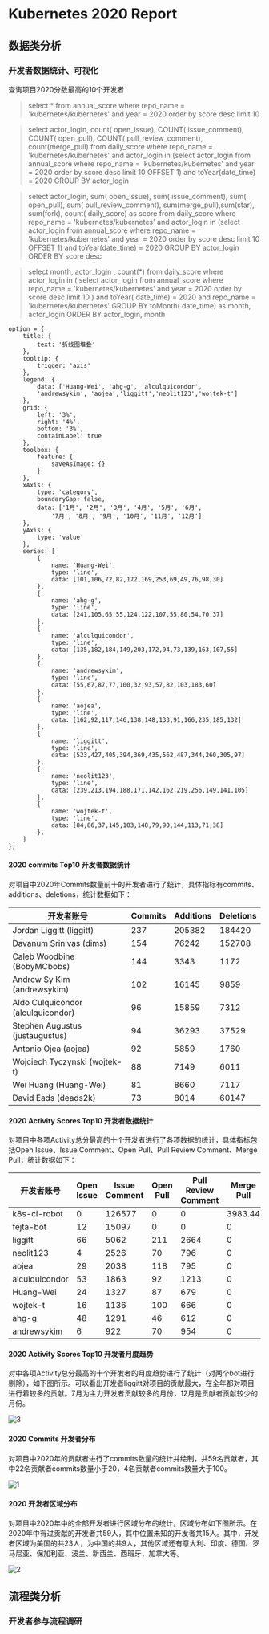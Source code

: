 # Kubernetes 2020 Report

## 数据类分析

### 开发者数据统计、可视化

查询项目2020分数最高的10个开发者

> select * from annual_score where repo_name = 'kubernetes/kubernetes' and year = 2020 order by score desc limit 10

> select actor_login, count( open_issue), COUNT( issue_comment), COUNT( open_pull), 
> COUNT( pull_review_comment), count(merge_pull)
> from daily_score 
> where repo_name = 'kubernetes/kubernetes' and actor_login in
> (select actor_login from annual_score where repo_name = 'kubernetes/kubernetes' and year = 2020 order by score desc limit 10 OFFSET 1) 
> and toYear(date_time) = 2020
> GROUP BY actor_login

> select actor_login, sum( open_issue), sum( issue_comment), sum( open_pull),
> sum( pull_review_comment), sum(merge_pull),sum(star), sum(fork), count( daily_score) as score
> from daily_score 
> where repo_name = 'kubernetes/kubernetes' and actor_login in
> (select actor_login from annual_score where repo_name = 'kubernetes/kubernetes' and year = 2020 order by score desc limit 10 OFFSET 1) 
> and toYear(date_time) = 2020
> GROUP BY actor_login ORDER BY score desc

> select month, actor_login , count(*) from daily_score where actor_login in (
> 	select actor_login from annual_score where repo_name = 'kubernetes/kubernetes' and year = 2020 order by score desc limit 10
> ) and toYear( date_time) = 2020 and repo_name = 'kubernetes/kubernetes'
> GROUP BY toMonth( date_time) as month, actor_login 
> ORDER BY actor_login,  month 

```
option = {
    title: {
        text: '折线图堆叠'
    },
    tooltip: {
        trigger: 'axis'
    },
    legend: {
        data: ['Huang-Wei', 'ahg-g', 'alculquicondor', 
        'andrewsykim', 'aojea','liggitt','neolit123','wojtek-t']
    },
    grid: {
        left: '3%',
        right: '4%',
        bottom: '3%',
        containLabel: true
    },
    toolbox: {
        feature: {
            saveAsImage: {}
        }
    },
    xAxis: {
        type: 'category',
        boundaryGap: false,
        data: ['1月', '2月', '3月', '4月', '5月', '6月',
            '7月', '8月', '9月', '10月', '11月', '12月']
    },
    yAxis: {
        type: 'value'
    },
    series: [
        {
            name: 'Huang-Wei',
            type: 'line',
            data: [101,106,72,82,172,169,253,69,49,76,98,30]
        },
        {
            name: 'ahg-g',
            type: 'line',
            data: [241,105,65,55,124,122,107,55,80,54,70,37]
        },
        {
            name: 'alculquicondor',
            type: 'line',
            data: [135,182,184,149,203,172,94,73,139,163,107,55]
        },
        {
            name: 'andrewsykim',
            type: 'line',
            data: [55,67,87,77,100,32,93,57,82,103,183,60]
        },
        {
            name: 'aojea',
            type: 'line',
            data: [162,92,117,146,138,148,133,91,166,235,185,132]
        },
        {
            name: 'liggitt',
            type: 'line',
            data: [523,427,405,394,369,435,562,487,344,260,305,97]
        },
        {
            name: 'neolit123',
            type: 'line',
            data: [239,213,194,188,171,142,162,219,256,149,141,105]
        },
        {
            name: 'wojtek-t',
            type: 'line',
            data: [84,86,37,145,103,148,79,90,144,113,71,38]
        },
    ]
};

```



#### 2020 commits Top10 开发者数据统计

对项目中2020年Commits数量前十的开发者进行了统计，具体指标有commits、additions、deletions，统计数据如下：

| 开发者账号                         | Commits | Additions | Deletions |
| ---------------------------------- | ------- | --------- | --------- |
| Jordan Liggitt (liggitt)           | 237     | 205382    | 184420    |
| Davanum Srinivas (dims)            | 154     | 76242     | 152708    |
| Caleb Woodbine (BobyMCbobs)        | 144     | 3343      | 1172      |
| Andrew Sy Kim (andrewsykim)        | 102     | 16145     | 9859      |
| Aldo Culquicondor (alculquicondor) | 96      | 15859     | 7312      |
| Stephen Augustus (justaugustus)    | 94      | 36293     | 37529     |
| Antonio Ojea (aojea)               | 92      | 5859      | 1760      |
| Wojciech Tyczynski (wojtek-t)      | 88      | 7149      | 6011      |
| Wei Huang (Huang-Wei)              | 81      | 8660      | 7117      |
| David Eads (deads2k)               | 73      | 8014      | 60147     |

#### 2020 Activity Scores Top10 开发者数据统计

对项目中各项Activity总分最高的十个开发者进行了各项数据的统计，具体指标包括Open Issue、Issue Comment、Open Pull、Pull Review Comment、Merge Pull，统计数据如下：

| 开发者账号     | Open Issue | Issue Comment | Open Pull | Pull Review Comment | Merge Pull | Score  |
| -------------- | ---------- | ------------- | --------- | ------------------- | ---------- | ------ |
| k8s-ci-robot   | 0          | 126577        | 0         | 0                   | 3983.44    | 355.78 |
| fejta-bot      | 12         | 15097         | 0         | 0                   | 0          | 122.97 |
| liggitt        | 66         | 5062          | 211       | 2664                | 0          | 129.72 |
| neolit123      | 4          | 2526          | 70        | 796                 | 0          | 77.74  |
| aojea          | 29         | 2038          | 118       | 795                 | 0          | 75.93  |
| alculquicondor | 53         | 1863          | 92        | 1213                | 0          | 85.12  |
| Huang-Wei      | 24         | 1327          | 87        | 679                 | 0          | 66.98  |
| wojtek-t       | 16         | 1136          | 100       | 666                 | 0          | 65.48  |
| ahg-g          | 48         | 1291          | 46        | 612                 | 0          | 63.63  |
| andrewsykim    | 6          | 922           | 70        | 954                 | 0          | 71.07  |

#### 2020 Activity Scores Top10 开发者月度趋势

对中各项Activity总分最高的十个开发者的月度趋势进行了统计（对两个bot进行剔除），如下图所示。可以看出开发者liggitt对项目的贡献最大，在全年都对项目进行着较多的贡献。7月为主力开发者贡献较多的月份，12月是贡献者贡献较少的月份。

![3](./3.png)



#### 2020 Commits 开发者分布

对项目中2020年的贡献者进行了commits数量的统计并绘制，共59名贡献者，其中22名贡献者commits数量小于20，4名贡献者commits数量大于100。

![1](./1.png)

#### 2020 开发者区域分布

对项目中2020年中的全部开发者进行区域分布的统计，区域分布如下图所示。在2020年中有过贡献的开发者共59人，其中位置未知的开发者共15人。其中，开发者区域为美国的共23人，为中国的共9人，其他区域还有意大利、印度、德国、罗马尼亚、保加利亚、波兰、新西兰、西班牙、加拿大等。

![2](./2.png)

## 流程类分析

### 开发者参与流程调研